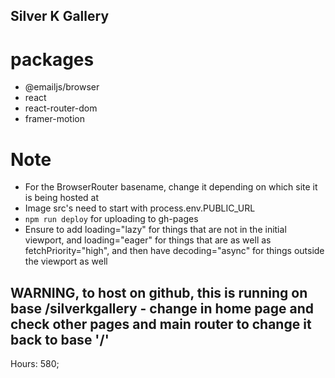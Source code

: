 ## Silver K Gallery
# packages
- @emailjs/browser
- react
- react-router-dom
- framer-motion

# Note
- For the BrowserRouter basename, change it depending on which site it is being hosted at
- Image src's need to start with process.env.PUBLIC_URL
- ```npm run deploy``` for uploading to gh-pages
- Ensure to add loading="lazy" for things that are not in the initial viewport, and loading="eager" for things that are as well as fetchPriority="high", and then have decoding="async" for things outside the viewport as well

## WARNING, to host on github, this is running on base /silverkgallery - change in home page and check other pages and main router to change it back to base '/'
Hours: 580;

